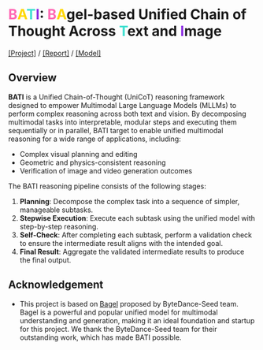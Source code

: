 # <span style="color:#FF69B4"><strong>B</strong></span><span style="color:#FFD700"><strong>A</strong></span><span style="color:#40E0D0"><strong>T</strong></span><span style="color:#8A2BE2"><strong>I</strong></span>: <span style="color:#FF69B4"><strong>B</strong></span><span style="color:#FFD700"><strong>A</strong></span>gel-based Unified Chain of Thought Across <span style="color:#40E0D0"><strong>T</strong></span>ext and <span style="color:#8A2BE2"><strong>I</strong></span>mage

[[Project]](https://github.com/SAIS-FUXI/projects) / [[Report]](technical_repo.md) / [[Model]](https://huggingface.co)

## Overview

**BATI** is a Unified Chain-of-Thought (UniCoT) reasoning framework designed to empower Multimodal Large Language Models (MLLMs) to perform complex reasoning across both text and vision. By decomposing multimodal tasks into interpretable, modular steps and executing them sequentially or in parallel, BATI target to enable unified multimodal reasoning for a wide range of applications, including:

* Complex visual planning and editing
* Geometric and physics-consistent reasoning
* Verification of image and video generation outcomes

<!-- ## Pipeline Summary -->
The BATI reasoning pipeline consists of the following stages:

1. **Planning**: Decompose the complex task into a sequence of simpler, manageable subtasks.
2. **Stepwise Execution**: Execute each subtask using the unified model with step-by-step reasoning.
3. **Self-Check**: After completing each subtask, perform a validation check to ensure the intermediate result aligns with the intended goal.
4. **Final Result**: Aggregate the validated intermediate results to produce the final output.

## Acknowledgement

- This project is based on [Bagel](https://github.com/ByteDance-Seed/Bagel) proposed by ByteDance-Seed team. Bagel is a powerful and popular unified model for multimodal understanding and generation, making it an ideal foundation and startup for this project. We thank the ByteDance-Seed team for their outstanding work, which has made BATI possible.
